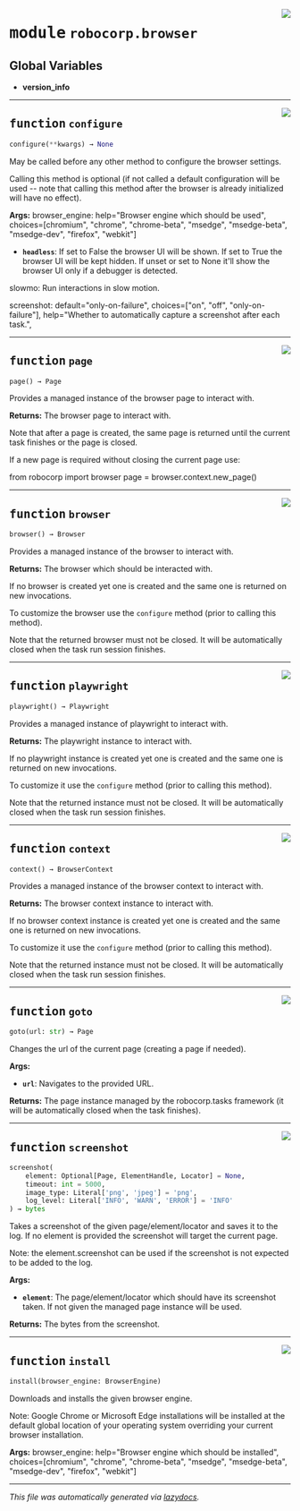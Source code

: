 <!-- markdownlint-disable -->

<a href="../../browser/src/robocorp/browser/__init__.py#L0"><img align="right" style="float:right;" src="https://img.shields.io/badge/-source-cccccc?style=flat-square" /></a>

# <kbd>module</kbd> `robocorp.browser`




**Global Variables**
---------------
- **version_info**

---

<a href="../../browser/src/robocorp/browser/__init__.py#L18"><img align="right" style="float:right;" src="https://img.shields.io/badge/-source-cccccc?style=flat-square" /></a>

## <kbd>function</kbd> `configure`

```python
configure(**kwargs) → None
```

May be called before any other method to configure the browser settings. 

Calling this method is optional (if not called a default configuration will be used -- note that calling this method after the browser is already initialized will have no effect). 



**Args:**
  browser_engine:  help="Browser engine which should be used",  choices=[chromium", "chrome", "chrome-beta", "msedge", "msedge-beta", "msedge-dev", "firefox", "webkit"] 


 - <b>`headless`</b>:  If set to False the browser UI will be shown. If set to True  the browser UI will be kept hidden. If unset or set to None it'll  show the browser UI only if a debugger is detected. 

slowmo:  Run interactions in slow motion. 

screenshot:  default="only-on-failure",  choices=["on", "off", "only-on-failure"],  help="Whether to automatically capture a screenshot after each task.", 


---

<a href="../../browser/src/robocorp/browser/__init__.py#L53"><img align="right" style="float:right;" src="https://img.shields.io/badge/-source-cccccc?style=flat-square" /></a>

## <kbd>function</kbd> `page`

```python
page() → Page
```

Provides a managed instance of the browser page to interact with. 



**Returns:**
  The browser page to interact with. 

 Note that after a page is created, the same page is returned until the  current task finishes or the page is closed. 

 If a new page is required without closing the current page use: 

 from robocorp import browser  page = browser.context.new_page() 


---

<a href="../../browser/src/robocorp/browser/__init__.py#L73"><img align="right" style="float:right;" src="https://img.shields.io/badge/-source-cccccc?style=flat-square" /></a>

## <kbd>function</kbd> `browser`

```python
browser() → Browser
```

Provides a managed instance of the browser to interact with. 



**Returns:**
  The browser which should be interacted with. 

 If no browser is created yet one is created and the same one  is returned on new invocations. 

 To customize the browser use the `configure` method (prior  to calling this method). 

 Note that the returned browser must not be closed. It will be  automatically closed when the task run session finishes. 


---

<a href="../../browser/src/robocorp/browser/__init__.py#L94"><img align="right" style="float:right;" src="https://img.shields.io/badge/-source-cccccc?style=flat-square" /></a>

## <kbd>function</kbd> `playwright`

```python
playwright() → Playwright
```

Provides a managed instance of playwright to interact with. 



**Returns:**
  The playwright instance to interact with. 

 If no playwright instance is created yet one is created and the same one  is returned on new invocations. 

 To customize it use the `configure` method (prior  to calling this method). 

 Note that the returned instance must not be closed. It will be  automatically closed when the task run session finishes. 


---

<a href="../../browser/src/robocorp/browser/__init__.py#L115"><img align="right" style="float:right;" src="https://img.shields.io/badge/-source-cccccc?style=flat-square" /></a>

## <kbd>function</kbd> `context`

```python
context() → BrowserContext
```

Provides a managed instance of the browser context to interact with. 



**Returns:**
  The browser context instance to interact with. 

 If no browser context instance is created yet one is created and the  same one is returned on new invocations. 

 To customize it use the `configure` method (prior  to calling this method). 

 Note that the returned instance must not be closed. It will be  automatically closed when the task run session finishes. 


---

<a href="../../browser/src/robocorp/browser/__init__.py#L136"><img align="right" style="float:right;" src="https://img.shields.io/badge/-source-cccccc?style=flat-square" /></a>

## <kbd>function</kbd> `goto`

```python
goto(url: str) → Page
```

Changes the url of the current page (creating a page if needed). 



**Args:**
 
 - <b>`url`</b>:  Navigates to the provided URL. 



**Returns:**
 The page instance managed by the robocorp.tasks framework (it will be automatically closed when the task finishes). 


---

<a href="../../browser/src/robocorp/browser/__init__.py#L152"><img align="right" style="float:right;" src="https://img.shields.io/badge/-source-cccccc?style=flat-square" /></a>

## <kbd>function</kbd> `screenshot`

```python
screenshot(
    element: Optional[Page, ElementHandle, Locator] = None,
    timeout: int = 5000,
    image_type: Literal['png', 'jpeg'] = 'png',
    log_level: Literal['INFO', 'WARN', 'ERROR'] = 'INFO'
) → bytes
```

Takes a screenshot of the given page/element/locator and saves it to the log. If no element is provided the screenshot will target the current page. 

Note: the element.screenshot can be used if the screenshot is not expected to be added to the log. 



**Args:**
 
 - <b>`element`</b>:  The page/element/locator which should have its screenshot taken. If not given the managed page instance will be used. 



**Returns:**
 The bytes from the screenshot. 


---

<a href="../../browser/src/robocorp/browser/__init__.py#L194"><img align="right" style="float:right;" src="https://img.shields.io/badge/-source-cccccc?style=flat-square" /></a>

## <kbd>function</kbd> `install`

```python
install(browser_engine: BrowserEngine)
```

Downloads and installs the given browser engine. 

Note: Google Chrome or Microsoft Edge installations will be installed at the default global location of your operating system overriding your current browser installation. 



**Args:**
  browser_engine:  help="Browser engine which should be installed",  choices=[chromium", "chrome", "chrome-beta", "msedge", "msedge-beta", "msedge-dev", "firefox", "webkit"] 




---

_This file was automatically generated via [lazydocs](https://github.com/ml-tooling/lazydocs)._
